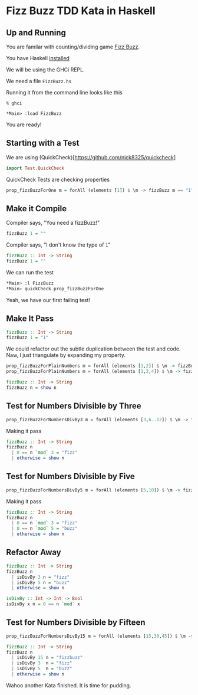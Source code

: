 Fizz Buzz TDD Kata in Haskell
=====================

Up and Running
------------
You are familar with counting/dividing game [Fizz Buzz](http://en.wikipedia.org/wiki/Fizz_buzz).

You have Haskell [installed](http://www.haskell.org/platform/)

We will be using the GHCi REPL.

We need a file ``FizzBuzz.hs``

Running it from the command line looks like this

```Shell
% ghci

*Main> :load FizzBuzz
```

You are ready!

Starting with a Test
--------------------

We are using (QuickCheck)[https://github.com/nick8325/quickcheck]

```Haskell
import Test.QuickCheck

```
QuickCheck Tests are checking properties

```Haskell
prop_fizzBuzzForOne m = forAll (elements [1]) $ \m -> fizzBuzz m == "1"
```

Make it Compile
---------------

Compiler says, "You need a fizzBuzz!"

```Haskell
fizzBuzz 1 = ""
```

Compiler says, "I don't know the type of `1`"

```Haskell
fizzBuzz :: Int -> String
fizzBuzz 1 = ""
```

We can run the test

```Bash
*Main> :l FizzBuzz
*Main> quickCheck prop_fizzBuzzForOne
```
Yeah, we have our first failing test!

Make It Pass
-----------

```Haskell
fizzBuzz :: Int -> String
fizzBuzz 1 = "1"
```

We could refactor out the subtle duplication between the test and code. Naw, I just triangulate by expanding my property.

```Haskell
prop_fizzBuzzForPlainNumbers m = forAll (elements [1,2]) $ \m -> fizzBuzz m == show m
prop_fizzBuzzForPlainNumbers m = forAll (elements [1,2,4]) $ \m -> fizzBuzz m == show m
```

```Haskell
fizzBuzz :: Int -> String
fizzBuzz n = show n
```

Test for Numbers Divisible by Three
-----------------------------------

```Haskell
prop_fizzBuzzForNumbersDivBy3 m = forAll (elements [3,6..12]) $ \m -> fizzBuzz m == "fizz"
```

Making it pass

```Haskell
fizzBuzz :: Int -> String
fizzBuzz n
  | 0 == n `mod` 3 = "fizz"
  | otherwise = show n
```

Test for Numbers Divisible by Five
----------------------------------

```Haskell
prop_fizzBuzzForNumbersDivBy5 m = forAll (elements [5,10]) $ \m -> fizzBuzz m == "buzz"
```

Making it pass

```Haskell
fizzBuzz :: Int -> String
fizzBuzz n
  | 0 == n `mod` 3 = "fizz"
  | 0 == n `mod` 5 = "buzz"
  | otherwise = show n
```

Refactor Away
-------------

```Haskell
fizzBuzz :: Int -> String
fizzBuzz n
  | isDivBy 3 n = "fizz"
  | isDivBy 5 n = "buzz"
  | otherwise = show n

isDivBy :: Int -> Int -> Bool
isDivBy x n = 0 == n `mod` x
```

Test for Numbers Divisible by Fifteen
-------------------------------------

```Haskell
prop_fizzBuzzForNumbersDivBy15 m = forAll (elements [15,30,45]) $ \m -> fizzBuzz m == "fizzbuzz"
```


```Haskell
fizzBuzz :: Int -> String
fizzBuzz n
  | isDivBy 15 n = "fizzbuzz"
  | isDivBy 3  n = "fizz"
  | isDivBy 5  n = "buzz"
  | otherwise = show n
```

Wahoo another Kata finished. It is time for pudding.
